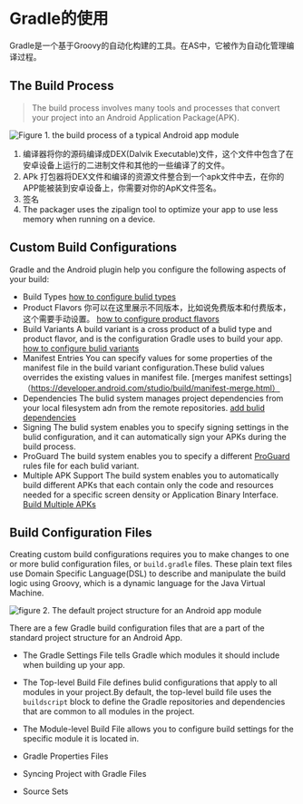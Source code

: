 # Gradle的使用
Gradle是一个基于Groovy的自动化构建的工具。在AS中，它被作为自动化管理编译过程。
## The Build Process
> The build process involves many tools and processes that convert your project into an Android Application Package(APK).

![Figure 1. the build process of a typical Android app module](https://developer.android.com/images/tools/studio/build-process_2x.png)
1. 编译器将你的源码编译成DEX(Dalvik Executable)文件，这个文件中包含了在安卓设备上运行的二进制文件和其他的一些编译了的文件。
2. APk 打包器将DEX文件和编译的资源文件整合到一个apk文件中去，在你的APP能被装到安卓设备上，你需要对你的ApK文件签名。
3. 签名
4. The packager uses the zipalign tool to optimize your app to use less memory when running on a device.

## Custom Build Configurations
Gradle and the Android plugin help you configure the following aspects of your build:
+ Build Types
[how to configure bulid types](https://developer.android.com/studio/build/build-variants.html#build-types)
+ Product Flavors
你可以在这里展示不同版本，比如说免费版本和付费版本，这个需要手动设置。
[how to configure product flavors](https://developer.android.com/studio/build/build-variants.html#product-flavors)
+ Build Variants
A build variant is a cross product of a bulid type and product flavor, and is the configuration Gradle uses to build your app.
[how to configure bulid variants](https://developer.android.com/studio/build/build-variants.html)
+ Manifest Entries
You can specify values for some properties of the manifest file in the build variant configuration.These bulid values overrides the existing values in manifest file.
[merges manifest settings]（https://developer.android.com/studio/build/manifest-merge.html）
+ Dependencies
The bulid system manages project dependencies from your local filesystem adn from the remote repositories.
[add bulid dependencies](https://developer.android.com/studio/build/dependencies.html)
+ Signing
The bulid system enables you to specify signing settings in the bulid configuration, and it can automatically sign your APKs during the build process.
+ ProGuard
The build system enables you to specify a different [ProGuard](https://developer.android.com/studio/build/shrink-code.html) rules file for each bulid variant.
+ Multiple APK Support
The build system enables you to automatically build different APKs that each contain only the code and resources needed for a specific screen density or Application Binary Interface.
[Build Multiple APKs](https://developer.android.com/studio/build/configure-apk-splits.html)
## Build Configuration Files
Creating custom build configurations requires you to make changes to one or more bulid configuration files, or `build.gradle` files. These plain text files use Domain Specific Language(DSL) to describe and manipulate the build logic using Groovy, which is a dynamic language for the Java Virtual Machine.

![figure 2. The default project structure for an Android app module](https://developer.android.com/images/tools/studio/project-structure_2x.png)

There are a few Gradle build configuration files that are a part of the standard project structure for an Android App.
+ The Gradle Settings File
tells Gradle which modules it should include when building up your app.
+ The Top-level Build File
defines bulid configurations that apply to all modules in your project.By default, the top-level build file uses the `buildscript` block to define the Gradle repositories and dependencies that are common to all modules in the project.
+ The Module-level Build File
allows you to configure build settings for the specific module it is located in.
+ Gradle Properties Files

+ Syncing Project with Gradle Files

+ Source Sets
